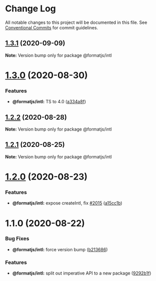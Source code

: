 # Change Log

All notable changes to this project will be documented in this file.
See [Conventional Commits](https://conventionalcommits.org) for commit guidelines.

## [1.3.1](https://github.com/formatjs/formatjs/compare/@formatjs/intl@1.3.0...@formatjs/intl@1.3.1) (2020-09-09)

**Note:** Version bump only for package @formatjs/intl





# [1.3.0](https://github.com/formatjs/formatjs/compare/@formatjs/intl@1.2.2...@formatjs/intl@1.3.0) (2020-08-30)


### Features

* **@formatjs/intl:** TS to 4.0 ([a334a8f](https://github.com/formatjs/formatjs/commit/a334a8fe1a2c6c93fe21aabbf204cd3c9c9eee4a))





## [1.2.2](https://github.com/formatjs/formatjs/compare/@formatjs/intl@1.2.1...@formatjs/intl@1.2.2) (2020-08-28)

**Note:** Version bump only for package @formatjs/intl





## [1.2.1](https://github.com/formatjs/formatjs/compare/@formatjs/intl@1.2.0...@formatjs/intl@1.2.1) (2020-08-25)

**Note:** Version bump only for package @formatjs/intl





# [1.2.0](https://github.com/formatjs/formatjs/compare/@formatjs/intl@1.1.0...@formatjs/intl@1.2.0) (2020-08-23)


### Features

* **@formatjs/intl:** expose createIntl, fix [#2015](https://github.com/formatjs/formatjs/issues/2015) ([a15cc1b](https://github.com/formatjs/formatjs/commit/a15cc1bb371cfe4990031f8af8be217493ff2b99))





# 1.1.0 (2020-08-22)


### Bug Fixes

* **@formatjs/intl:** force version bump ([b213686](https://github.com/formatjs/formatjs/commit/b2136862805f7b8ffe06281fe68f8a2e45c5e12c))


### Features

* **@formatjs/intl:** split out imperative API to a new package ([9292b1f](https://github.com/formatjs/formatjs/commit/9292b1f3cec6ca96f2c0f6a1da0456e7668d3011))
